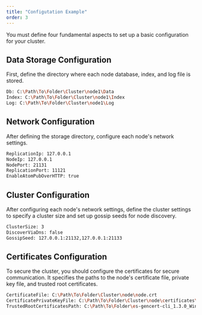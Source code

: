 ```yaml
---
title: "Configutation Example"
order: 3
---
```

You must define four fundamental aspects to set up a basic configuration for your cluster.

## Data Storage Configuration
First, define the directory where each node database, index, and log file is stored.
```bash
Db: C:\Path\To\Folder\Cluster\node1\Data
Index: C:\Path\To\Folder\Cluster\node1\Index
Log: C:\Path\To\Folder\Cluster\node1\Log
```

## Network Configuration
After defining the storage directory, configure each node's network settings.
```bash
ReplicationIp: 127.0.0.1
NodeIp: 127.0.0.1
NodePort: 21131
ReplicationPort: 11121
EnableAtomPubOverHTTP: true
```

## Cluster Configuration
After configuring each node's network settings, define the cluster settings to specify a cluster size and set up gossip seeds for node discovery.
```bash
ClusterSize: 3
DiscoverViaDns: false
GossipSeed: 127.0.0.1:21132,127.0.0.1:21133
```

## Certificates Configuration
To secure the cluster, you should configure the certificates for secure communication. It specifies the paths to the node's certificate file, private key file, and trusted root certificates.
```bash
CertificateFile: C:\Path\To\Folder\Cluster\node\node.crt
CertificatePrivateKeyFile: C:\Path\To\Folder\Cluster\node\certificates\node.key
TrustedRootCertificatesPath: C:\Path\To\Folder\es-gencert-cli_1.3.0_Windows-x86_64\ca
```
